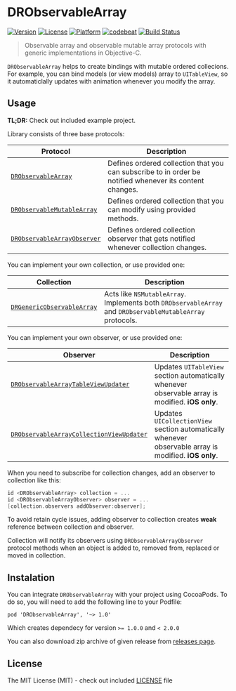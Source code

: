 # DRObservableArray

[![Version](https://img.shields.io/cocoapods/v/DRObservableArray.svg?style=flat)](http://cocoapods.org/pods/DRObservableArray)
[![License](https://img.shields.io/cocoapods/l/DRObservableArray.svg?style=flat)](http://cocoapods.org/pods/DRObservableArray)
[![Platform](https://img.shields.io/cocoapods/p/DRObservableArray.svg?style=flat)](http://cocoapods.org/pods/DRObservableArray)
[![codebeat](https://codebeat.co/badges/5fc91c6c-8c53-4fb0-8a01-bef10c473ad2)](https://codebeat.co/projects/github-com-darrarski-drobservablearray)
[![Build Status](https://travis-ci.org/darrarski/DRObservableArray.svg?branch=master)](https://travis-ci.org/darrarski/DRObservableArray)

> Observable array and observable mutable array protocols with generic implementations in Objective-C.

`DRObservableArray` helps to create bindings with mutable ordered collecions. For example, you can bind models (or view models) array to `UITableView`, so it automaticlally updates with animation whenever you modify the array.

## Usage

__TL;DR:__ Check out included example project.

Library consists of three base protocols:

Protocol | Description
--- | ---
[`DRObservableArray`](DRObservableArray/Common/DRObservableArray.h) | Defines ordered collection that you can subscribe to in order be notified whenever its content changes. 
[`DRObservableMutableArray`](DRObservableArray/Common/DRObservableMutableArray.h) | Defines ordered collection that you can modify using provided methods.
[`DRObservableArrayObserver`](DRObservableArray/Common/DRObservableArrayObserver.h) | Defines ordered collection observer that gets notified whenever collection changes.

You can implement your own collection, or use provided one:

Collection | Description
--- | ---
[`DRGenericObservableArray`](DRObservableArray/Common/DRGenericObservableArray.h) | Acts like `NSMutableArray`. Implements both `DRObservableArray` and `DRObservableMutableArray` protocols.

You can implement your own observer, or use provided one:

Observer | Description
--- | ---
[`DRObservableArrayTableViewUpdater`](DRObservableArray/iOS/DRObservableArrayTableViewUpdater.h) | Updates `UITableView` section automatically whenever observable array is modified. **iOS only**.
[`DRObservableArrayCollectionViewUpdater`](DRObservableArray/iOS/DRObservableArrayCollectionViewUpdater.h) | Updates `UICollectionView` section automatically whenever observable array is modified. **iOS only**.

When you need to subscribe for collection changes, add an observer to collection like this:

```Objective-C
id <DRObservableArray> collection = ...
id <DRObservableArrayObserver> observer = ...
[collection.observers addObserver:observer];
```

To avoid retain cycle issues, adding observer to collection creates __weak__ reference between collection and observer.

Collection will notify its observers using `DRObservableArrayObserver` protocol methods when an object is added to, removed from, replaced or moved in collection.

## Instalation

You can integrate `DRObservableArray` with your project using CocoaPods. To do so, you will need to add the following line to your Podfile:

    pod 'DRObservableArray', '~> 1.0'

Which creates dependecy for version `>= 1.0.0` and `< 2.0.0`

You can also download zip archive of given release from [releases page](https://github.com/darrarski/DRObservableArray/releases).

## License

The MIT License (MIT) - check out included [LICENSE](LICENSE) file
